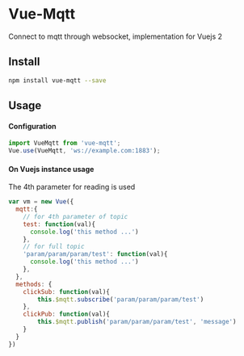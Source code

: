 # Vue-Mqtt

Connect to mqtt through websocket, implementation for Vuejs 2

## Install

``` bash
npm install vue-mqtt --save
```

## Usage
#### Configuration
``` js
import VueMqtt from 'vue-mqtt';
Vue.use(VueMqtt, 'ws://example.com:1883');
```

#### On Vuejs instance usage

The 4th parameter for reading is used

``` js
var vm = new Vue({
  mqtt:{
    // for 4th parameter of topic
    test: function(val){
      console.log('this method ...')
    },
    // for full topic
    'param/param/param/test': function(val){
      console.log('this method ...')
    },
  },
  methods: {
    clickSub: function(val){
        this.$mqtt.subscribe('param/param/param/test')
    },
    clickPub: function(val){
        this.$mqtt.publish('param/param/param/test', 'message')
    }
  }
})
```
